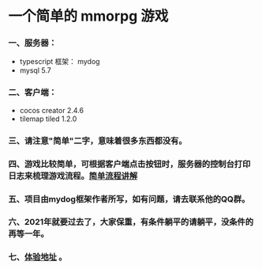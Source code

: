 # 一个简单的 mmorpg 游戏
### 一、服务器：
* typescript 框架： mydog
* mysql 5.7
### 二、客户端：
* cocos creator 2.4.6
* tilemap tiled 1.2.0
### 三、请注意"简单"二字，意味着很多东西都没有。
### 四、游戏比较简单，可根据客户端点击按钮时，服务器的控制台打印日志来梳理游戏流程。[简单流程讲解](https://www.bilibili.com/video/BV1QL411c7A7)
### 五、项目由mydog框架作者所写，如有问题，请去联系他的QQ群。
### 六、2021年就要过去了，大家保重，有条件躺平的请躺平，没条件的再等一年。
### 七、[体验地址](https://www.mydog.wiki/games/mmo/) 。
